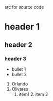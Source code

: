 src for source code

# header 1

## header 2

### header 3

- bullet 1
- bullet 2

1. Orlando
2. Olivares
   1. item1
      2. item 2